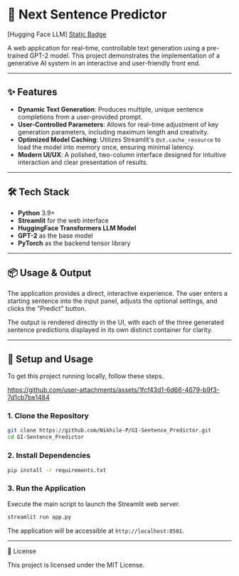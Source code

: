 # 🤖 Next Sentence Predictor

\[Hugging Face LLM]  [Static Badge](https://img.shields.io/badge/!%5BProject%20Badge%5D(https%3A%2F%2Fimg.shields.io%2Fbadge%2FProject-Sentence_Predictor-blue))


A web application for real-time, controllable text generation using a pre-trained GPT-2 model. This project demonstrates the implementation of a generative AI system in an interactive and user-friendly front end.

-----

## ✨ Features

  * **Dynamic Text Generation**: Produces multiple, unique sentence completions from a user-provided prompt.
  * **User-Controlled Parameters**: Allows for real-time adjustment of key generation parameters, including maximum length and creativity.
  * **Optimized Model Caching**: Utilizes Streamlit's `@st.cache_resource` to load the model into memory once, ensuring minimal latency.
  * **Modern UI/UX**: A polished, two-column interface designed for intuitive interaction and clear presentation of results.

-----

## 🛠️ Tech Stack

  * **Python** 3.9+
  * **Streamlit** for the web interface
  * **HuggingFace Transformers LLM Model**
  * **GPT-2** as the base model
  * **PyTorch** as the backend tensor library

-----

## 📦 Usage & Output

The application provides a direct, interactive experience. The user enters a starting sentence into the input panel, adjusts the optional settings, and clicks the "Predict" button.

The output is rendered directly in the UI, with each of the three generated sentence predictions displayed in its own distinct container for clarity.

-----

## 🚀 Setup and Usage

To get this project running locally, follow these steps.



https://github.com/user-attachments/assets/1fcf43d1-6d66-4679-b9f3-7d1cb7be1484

### 1\. Clone the Repository

```bash
git clone https://github.com/Nikhile-P/GI-Sentence_Predictor.git
cd GI-Sentence_Predictor
```

### 2\. Install Dependencies

```bash
pip install -r requirements.txt
```

### 3\. Run the Application

Execute the main script to launch the Streamlit web server.

```bash
streamlit run app.py
```

The application will be accessible at `http://localhost:8501`.

-----

📄 License

This project is licensed under the MIT License.
